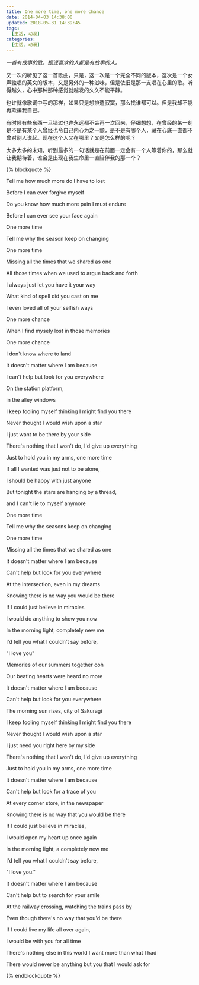 ```yaml
---
title: One more time, one more chance
date: 2014-04-03 14:38:00
updated: 2018-05-31 14:39:45
tags:
  [生活, 动漫]
categories:
  [生活, 动漫]
---
```


*一首有故事的歌。据说喜欢的人都是有故事的人。*

<!-- more -->

又一次的听见了这一首歌曲，只是，这一次是一个完全不同的版本，这次是一个女声独唱的英文的版本，又是另外的一种滋味，但是依旧是那一支唱在心里的歌。听得越久，心中那种那种感觉就越发的久久不能平静。

也许就像歌词中写的那样，如果只是想排遣寂寞，那么找谁都可以。但是我却不能再欺骗我自己。

有时候有些东西一旦错过也许永远都不会再一次回来，仔细想想，在曾经的某一刻是不是有某个人曾经也令自己内心为之一颤，是不是有哪个人，藏在心底一直都不曾对别人说起。现在这个人又在哪里？又是怎么样的呢？

太多太多的未知，听到最多的一句话就是在前面一定会有一个人等着你的，那么就让我期待着，谁会是出现在我生命里一直陪伴我的那一个？

{% blockquote %}

Tell me how much more do I have to lost

Before I can ever forgive myself

Do you know how much more pain I must endure

Before I can ever see your face again

One more time

Tell me why the season keep on changing

One more time

Missing all the times that we shared as one

All those times when we used to argue back and forth

I always just let you have it your way

What kind of spell did you cast on me

I even loved all of your selfish ways

One more chance

When I find mysely lost in those memories

One more chance

I don't know where to land

It doesn't matter where I am because

I can't help but look for you everywhere

On the station platform,

in the alley windows

I keep fooling myself thinking I might find you there

Never thought I would wish upon a star

I just want to be there by your side

There's nothing that I won't do, I'd give up everything

Just to hold you in my arms, one more time

If all I wanted was just not to be alone,

I should be happy with just anyone

But tonight the stars are hanging by a thread,

and I can't lie to myself anymore

One more time

Tell me why the seasons keep on changing

One more time

Missing all the times that we shared as one

It doesn't matter where I am because

Can't help but look for you everywhere

At the intersection, even in my dreams

Knowing there is no way you would be there

If I could just believe in miracles

I would do anything to show you now

In the morning light, completely new me

I'd tell you what I couldn't say before,

"I love you"

Memories of our summers together ooh

Our beating hearts were heard no more

It doesn't matter where I am because

Can't help but look for you everywhere

The morning sun rises, city of Sakuragi

I keep fooling myself thinking I might find you there

Never thought I would wish upon a star

I just need you right here by my side

There's nothing that I won't do, I'd give up everything

Just to hold you in my arms, one more time

It doesn't matter where I am because

Can't help but look for a trace of you

At every corner store, in the newspaper

Knowing there is no way that you would be there

If I could just believe in miracles,

I would open my heart up once again

In the morning light, a completely new me

I'd tell you what I couldn't say before,

"I love you."

It doesn't matter where I am because

Can't help but to search for your smile

At the railway crossing, watching the trains pass by

Even though there's no way that you'd be there

If I could live my life all over again,

I would be with you for all time

There's nothing else in this world I want more than what I had

There would never be anything but you that I would ask for

{% endblockquote %}